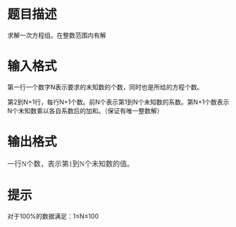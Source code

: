# 

 
 # 题目描述 
<p>求解一次方程组。在整数范围内有解</p> 

 
 # 输入格式 
<p>第一行一个数字N表示要求的未知数的个数，同时也是所给的方程个数。</p>

<p>第2到N+1行，每行N+1个数。前N个表示第1到N个未知数的系数。第N+1个数表示N个未知数乘以各自系数后的加和。（保证有唯一整数解）</p> 

 
 # 输出格式 
<p><span style="font-family: Consolas; color: rgb(51, 51, 51); font-size: 12pt; background-position: initial initial; background-repeat: initial initial;">一行<font face="Consolas">N</font><font face="宋体">个数，表示第</font><font face="Consolas">1</font><font face="宋体">到</font><font face="Consolas">N</font><font face="宋体">个未知数的值。</font></span></p> 

 
 # 提示 
<p>对于100%的数据满足：1&le;N&le;100</p> 
